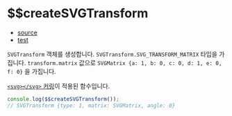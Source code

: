 # \$\$createSVGTransform

- [source](./createSVGTransform.index.js)
- [test](./createSVGTransform.spec.js)

`SVGTransform` 객체를 생성합니다.
`SVGTransform.SVG_TRANSFORM_MATRIX` 타입을 가집니다.
`transform.matrix` 값으로 `SVGMatrix {a: 1, b: 0, c: 0, d: 1, e: 0, f: 0}` 을 가집니다.

[`<svg></svg>` 커링](../../doc/SVG_CURRYING.md)이 적용된 함수입니다.

```javascript
console.log($$createSVGTransform());
// SVGTransform {type: 1, matrix: SVGMatrix, angle: 0}
```
